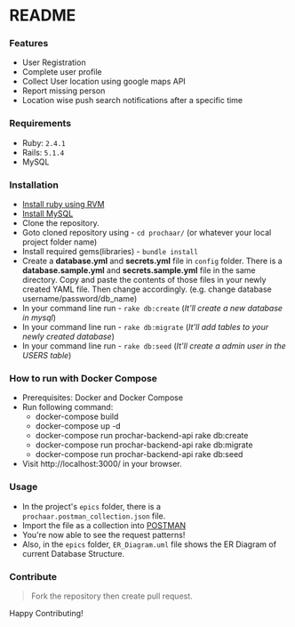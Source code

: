 # README


### Features

- User Registration
- Complete user profile
- Collect User location using google maps API
- Report missing person
- Location wise push search notifications after a specific time

### Requirements

- Ruby: `2.4.1`
- Rails: `5.1.4`
- MySQL

### Installation

- [Install ruby using RVM](https://bokdharmik.wordpress.com/2015/06/27/%E0%A6%89%E0%A6%AC%E0%A7%81%E0%A6%A8%E0%A7%8D%E0%A6%9F%E0%A7%81%E0%A6%A4%E0%A7%87-ruby-on-rails-%E0%A6%B8%E0%A7%87%E0%A6%9F%E0%A6%BE%E0%A6%AA/)
- [Install MySQL](https://websiteforstudents.com/install-phpmyadmin-apache2-and-mysql-on-ubuntu-18-04-lts-beta-server/)
- Clone the repository.
- Goto cloned repository using - `cd prochaar/` (or whatever your local project folder name)
- Install required gems(libraries) - `bundle install`
- Create a **database.yml** and **secrets.yml** file in `config` folder. There is a **database.sample.yml** and **secrets.sample.yml** file in the same directory. Copy and paste the contents of those files in your newly created YAML file. Then change accordingly. (e.g. change database username/password/db_name)
- In your command line run - `rake db:create`  (_It'll create a new database in mysql_)
- In your command line run - `rake db:migrate`  (_It'll add tables to your  newly created database_)
- In your command line run - `rake db:seed`  (_It'll create a admin user in the USERS table_)


### How to run with Docker Compose

- Prerequisites: Docker and Docker Compose
- Run following command:
  - docker-compose build
  - docker-compose up -d
  - docker-compose run prochar-backend-api rake db:create 
  - docker-compose run prochar-backend-api rake db:migrate
  - docker-compose run prochar-backend-api rake db:seed
- Visit http://localhost:3000/ in your browser.


### Usage

- In the project's `epics` folder, there is a  `prochaar.postman_collection.json` file.
- Import the file as a collection into [POSTMAN](https://chrome.google.com/webstore/detail/postman/fhbjgbiflinjbdggehcddcbncdddomop?hl=en)
- You're now able to see the request patterns!
- Also, in the `epics` folder, `ER_Diagram.uml` file shows the ER Diagram of current Database Structure.


### Contribute

> Fork the repository then create pull request. 

Happy Contributing!



